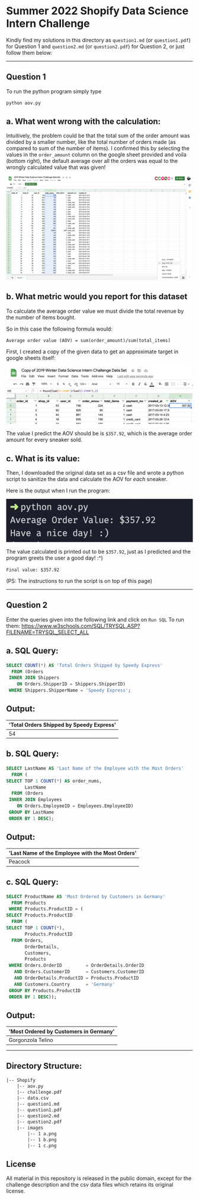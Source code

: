 # Summer 2022 Shopify Data Science Intern Challenge

Kindly find my solutions in this directory as `question1.md` (or `question1.pdf`) for Question 1 and `question2.md` (or `question2.pdf`) for Question 2, or just follow them below:

---

## Question 1

To run the python program simply type

```zsh
python aov.py
```

## a. What went wrong with the calculation:

Intuitively, the problem could be that the total sum of the order amount was divided by a smaller number, like the total number of orders made (as compared to sum of the number of items). I confirmed this by selecting the values in the `order_amount` column on the google sheet provided and voila (bottom right), the default average over all the orders was equal to the wrongly calculated value that was given!

![1a](./images/1%20a.png)

## b. What metric would you report for this dataset

To calculate the average order value we must divide the total revenue by the number of items bought.

So in this case the following formula would:

```
Average order value (AOV) = sum(order_amount)/sum(total_items)
```

First, I created a copy of the given data to get an approximate target in google sheets itself:

![1b](./images/1%20b.png)

The value I predict the AOV should be is `$357.92`, which is the average order amount for every sneaker sold.

## c. What is its value:

Then, I downloaded the original data set as a csv file and wrote a python script to sanitize the data and calculate the AOV for _each_ sneaker.

Here is the output when I run the program:

![1c](./images/1%20c.png)

The value calculated is printed out to be `$357.92`, just as I predicted and the program greets the user a good day! :^)

`Final value: $357.92`

(PS: The instructions to run the script is on top of this page)

---

## Question 2

Enter the queries given into the following link and click on `Run SQL`
To run them:
<https://www.w3schools.com/SQL/TRYSQL.ASP?FILENAME=TRYSQL_SELECT_ALL>

## a. SQL Query:

```sql
SELECT COUNT(*) AS 'Total Orders Shipped by Speedy Express'
  FROM (Orders
 INNER JOIN Shippers
    ON Orders.ShipperID = Shippers.ShipperID)
 WHERE Shippers.ShipperName = 'Speedy Express';
```

## Output:

| 'Total Orders Shipped by Speedy Express' |
| ---------------------------------------- |
| 54                                       |

## b. SQL Query:

```sql
SELECT LastName AS 'Last Name of the Employee with the Most Orders'
  FROM (
SELECT TOP 1 COUNT(*) AS order_nums,
       LastName
  FROM (Orders
 INNER JOIN Employees
    ON Orders.EmployeeID = Employees.EmployeeID)
 GROUP BY LastName
 ORDER BY 1 DESC);
```

## Output:

| 'Last Name of the Employee with the Most Orders' |
| ------------------------------------------------ |
| Peacock                                          |

## c. SQL Query:

```sql
SELECT ProductName AS 'Most Ordered by Customers in Germany'
  FROM Products
 WHERE Products.ProductID = (
SELECT Products.ProductID
  FROM (
SELECT TOP 1 COUNT(*),
       Products.ProductID
  FROM Orders,
       OrderDetails,
       Customers,
       Products
 WHERE Orders.OrderID         = OrderDetails.OrderID
   AND Orders.CustomerID      = Customers.CustomerID
   AND OrderDetails.ProductID = Products.ProductID
   AND Customers.Country      = 'Germany'
 GROUP BY Products.ProductID
 ORDER BY 1 DESC));
```

## Output:

| 'Most Ordered by Customers in Germany' |
| -------------------------------------- |
| Gorgonzola Telino                      |

---

## Directory Structure:

```
|-- Shopify
    |-- aov.py
    |-- challenge.pdf
    |-- data.csv
    |-- question1.md
    |-- question1.pdf
    |-- question2.md
    |-- question2.pdf
    |-- images
        |-- 1 a.png
        |-- 1 b.png
        |-- 1 c.png
```

## License

All material in this repository is released in the public domain, except
for the challenge description and the csv data files which retains its original license.
